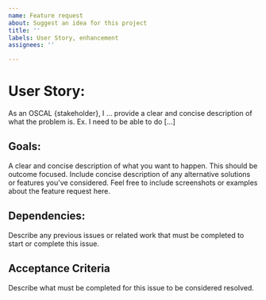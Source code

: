 ```yaml
---
name: Feature request
about: Suggest an idea for this project
title: ''
labels: User Story, enhancement
assignees: ''

---
```


# User Story:

As an OSCAL {stakeholder}, I ... provide a clear and concise description of what the problem is. Ex. I need to be able to do [...]

## Goals:

A clear and concise description of what you want to happen. This should be outcome focused. Include concise description of any alternative solutions or features you've considered. Feel free to include screenshots or examples about the feature request here.

## Dependencies:

Describe any previous issues or related work that must be completed to start or complete this issue.

## Acceptance Criteria

Describe what must be completed for this issue to be considered resolved.
